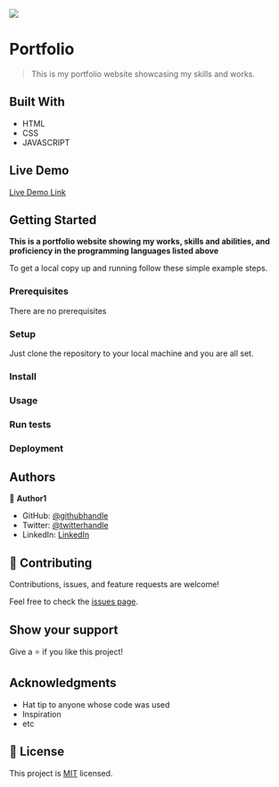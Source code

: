 ![](https://img.shields.io/badge/Microverse-blueviolet)

# Portfolio

> This is my portfolio website showcasing my skills and works.


## Built With

- HTML
- CSS
- JAVASCRIPT

## Live Demo

[Live Demo Link](https://code-panther.github.io/Portfolio/)


## Getting Started

**This is a portfolio website showing my works, skills and abilities, and proficiency in the programming languages listed above**

To get a local copy up and running follow these simple example steps.

### Prerequisites
There are no prerequisites

### Setup
Just clone the repository to your local machine and you are all set.

### Install

### Usage

### Run tests

### Deployment



## Authors

👤 **Author1**

- GitHub: [@githubhandle](https://github.com/Code-panther)
- Twitter: [@twitterhandle](https://twitter.com/codepantherr)
- LinkedIn: [LinkedIn](https://linkedin.com/in/promise-eze)

## 🤝 Contributing

Contributions, issues, and feature requests are welcome!

Feel free to check the [issues page](../../issues/).

## Show your support

Give a ⭐️ if you like this project!

## Acknowledgments

- Hat tip to anyone whose code was used
- Inspiration
- etc

## 📝 License

This project is [MIT](./MIT.md) licensed.
